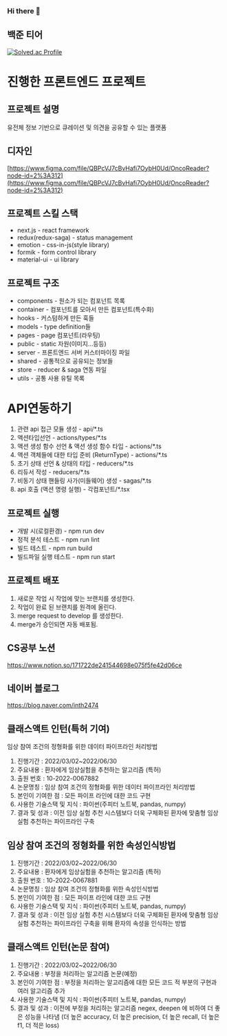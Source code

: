 ### Hi there 👋

## 백준 티어

[![Solved.ac Profile](http://mazassumnida.wtf/api/generate_badge?boj=inth9198)](https://solved.ac/inth9198)

# 진행한 프론트엔드 프로젝트
## 프로젝트 설명

유전체 정보 기반으로 큐레이션 및 의견을 공유할 수 있는 플랫폼

## 디자인

[https://www.figma.com/file/QBPcVJ7cBvHafi7OybH0Ud/OncoReader?node-id=2%3A312](https://www.figma.com/file/QBPcVJ7cBvHafi7OybH0Ud/OncoReader?node-id=2%3A312)

## 프로젝트 스킬 스택

- next.js - react framework
- redux(redux-saga) - status management
- emotion - css-in-js(style library)
- formik - form control library
- material-ui - ui library

## 프로젝트 구조

- components - 원소가 되는 컴포넌트 목록
- container - 컴포넌트를 모아서 만든 컴포넌트(특수화)
- hooks - 커스텀하게 만든 훅들
- models - type definition들
- pages - page 컴포넌트(라우팅)
- public - static 자원(이미지...등등)
- server - 프론트엔드 서버 커스터마이징 파일
- shared - 공통적으로 공유되는 정보들
- store - reducer & saga 연동 파일
- utils - 공통 사용 유틸 목록

# API연동하기

1. 관련 api 접근 모듈 생성 - api/*.ts
2. 액션타입선언 - actions/types/*.ts
3. 액션 생성 함수 선언 & 액션 생성 함수 타입 - actions/*.ts
4. 액션 객체들에 대한 타입 준비 (ReturnType) - actions/*.ts
5. 초기 상태 선언 & 상태의 타입 - reducers/*.ts
6. 리듀서 작성 - reducers/*.ts
7. 비동기 상태 핸들링 사가(미들웨어) 생성 - sagas/*.ts
8. api 호출 (액션 명령 실행) - 각컴포넌트/*.tsx

## 프로젝트 실행

- 개발 시(로컬환경) - npm run dev
- 정적 분석 테스트 - npm run lint
- 빌드 테스트 - npm run build
- 빌드파일 실행 테스트 - npm run start

## 프로젝트 배포

1. 새로운 작업 시 작업에 맞는 브랜치를 생성한다.
2. 작업이 완료 된 브랜치를 원격에 올린다.
3. merge request to develop 를 생성한다.
4. merge가 승인되면 자동 배포됨.

## CS공부 노션
https://www.notion.so/171722de241544698e075f5fe42d06ce

## 네이버 블로그
https://blog.naver.com/inth2474

## 클래스액트 인턴(특허 기여)

임상 참여 조건의 정형화를 위한 데이터 파이프라인 처리방법
1) 진행기간 : 2022/03/02~2022/06/30
2) 주요내용 : 환자에게 임상실험을 추천하는 알고리즘 (특허)
3) 출원 번호 : 10-2022-0067882
4) 논문명칭 : 임상 참여 조건의 정형화를 위한 데이터 파이프라인 처리방법
5) 본인이 기여한 점 : 모든 파이프 라인에 대한 코드 구현
6) 사용한 기술스택 및 지식 : 파이썬(주피터 노트북, pandas, numpy)
7) 결과 및 성과 : 이전 임상 실험 추천 시스템보다 더욱 구체화된 환자에 맞춤형 임상 실험 추천하는 파이프라인 구축

## 임상 참여 조건의 정형화를 위한 속성인식방법

1) 진행기간 : 2022/03/02~2022/06/30
2) 주요내용 : 환자에게 임상실험을 추천하는 알고리즘 (특허)
3) 출원 번호 : 10-2022-0067881
4) 논문명칭 : 임상 참여 조건의 정형화를 위한 속성인식방법
5) 본인이 기여한 점 : 모든 파이프 라인에 대한 코드 구현
6) 사용한 기술스택 및 지식 : 파이썬(주피터 노트북, pandas, numpy)
7) 결과 및 성과 : 이전 임상 실험 추천 시스템보다 더욱 구체화된 환자에 맞춤형 임상 실험 추천하는 파이프라인 구축을 위해 환자의 속성을 인식하는 방법

## 클래스액트 인턴(논문 참여)

1) 진행기간 : 2022/03/02~2022/06/30
2) 주요내용 : 부정을 처리하는 알고리즘 논문(예정)
3) 본인이 기여한 점 : 부정을 처리하는 알고리즘에 대한 모든 코드 적 부분의 구현과 여러 알고리즘 추가
4) 사용한 기술스택 및 지식 : 파이썬(주피터 노트북, pandas, numpy)
5) 결과 및 성과 : 이전에 부정을 처리하는 알고리즘 negex, deepen 에 비하여 더 좋은 성능을 나타냄 (더 높은 accuracy, 더 높은 precision, 더 높은 recall, 더 높은 f1, 더 적은 loss)
